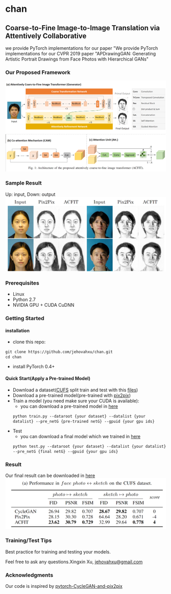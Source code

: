 # chan

## Coarse-to-Fine Image-to-Image Translation via Attentively Collaborative

we provide PyTorch implementations for our paper "We provide PyTorch implementations for our CVPR 2019 paper "APDrawingGAN: Generating Artistic Portrait Drawings from Face Photos with Hierarchical GANs"

### Our Proposed Framework
![](imgs/architecture1.png)
![](imgs/architecture2.png)
### Sample Result
Up: input, Down: output
![](imgs/result2.png)
### Prerequisites
- Linux
- Python 2.7
- NVIDIA GPU + CUDA CuDNN

### Getting Started

#### installation
- clone this repo:
```shell script
git clone https://github.com/jehovahxu/chan.git
cd chan
```
- install PyTorch 0.4+
#### Quick Start(Apply a Pre-trained Model)
- Download a dataset([CUFS](http://mmlab.ie.cuhk.edu.hk/archive/facesketch.html) split train and test with this [files](https://drive.google.com/open?id=1TYQ5O9q4ZMiuBimPMqqj7O_SyHoijwmn))
- Download a pre-trained model(pre-trained with [pix2pix](https://github.com/jehovahxu/pix2pix-pytorch))
- Train a model (you need make sure your CUDA is available):
    - you can download a pre-trained model in [here](https://drive.google.com/open?id=1dfe2pqAUD4T6fD9vO38SM2HCYJSe9Nxj)
    ```shell script
    python train.py --dataroot {your dataset} --datalist {your datalist} --pre_netG {pre-trained netG} --gpuid {your gpu ids}  
    ```
- Test
    - you can download a final model which we trained in [here](https://drive.google.com/open?id=173H7FdwG7UOMM1G-4sm7zKUBu0yFypul)
    ```shell script
    python test.py --dataroot {your dataset} --datalist {your datalist} --pre_netG {final netG} --gpuid {your gpu ids}
    ```
### Result
Our final result can be downloaded in [here]()
![](./imgs/score1.png)

### Training/Test Tips
Best practice for training and testing your models.<p>
Feel free to ask any questions.Xingxin Xu, [jehovahxu@gmail.com](jehovahxu@gmail.com)<p>
### Acknowledgments
Our code is inspired by [pytorch-CycleGAN-and-pix2pix](https://github.com/junyanz/pytorch-CycleGAN-and-pix2pix)

<!--
### Citation
If you use this code for your research, plase cite our papers.
-->










